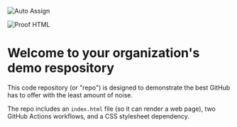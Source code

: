 ![Auto Assign](https://github.com/IA-QA-Desarrollo/demo-repository/actions/workflows/auto-assign.yml/badge.svg)

![Proof HTML](https://github.com/IA-QA-Desarrollo/demo-repository/actions/workflows/proof-html.yml/badge.svg)

# Welcome to your organization's demo respository
This code repository (or "repo") is designed to demonstrate the best GitHub has to offer with the least amount of noise.

The repo includes an `index.html` file (so it can render a web page), two GitHub Actions workflows, and a CSS stylesheet dependency.

